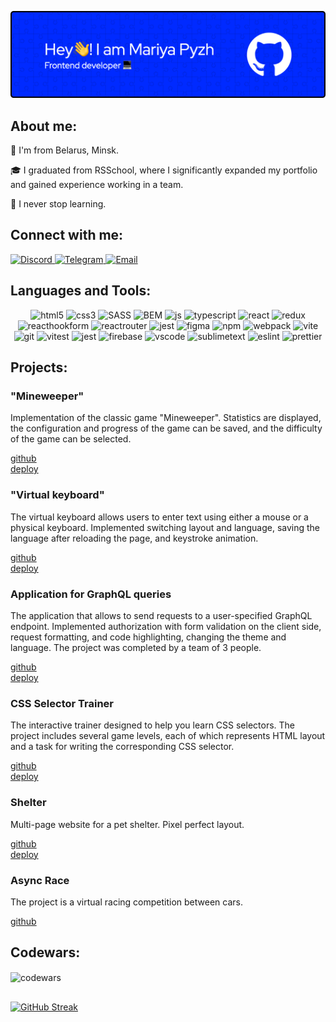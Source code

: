 ![Header](./github-header-image.png)

## **About me:**

📍 I'm from Belarus, Minsk.

🎓 I graduated from RSSchool, where I significantly expanded my portfolio and gained experience working in a team.

👀 I never stop learning.

## **Connect with me:**
<a href="https://discord.com/users/1048681613749399552" target="_blank">
  <img alt="Discord" title="Write me on Discord" src="https://img.shields.io/badge/Discord-%237289DA.svg?logo=discord&logoColor=white" height="30"/>
</a>
<a href="https://t.me/Mariya_Pyzh" target="_blank">
  <img alt="Telegram" title="Write me on Telegram" src="https://img.shields.io/badge/Telegram-blue.svg?logo=telegram&logoColor=white" height="30"/>
</a>
<a href="mailto:kashpur.maria@icloud.com" target="_blank">
  <img alt="Email" title="Write me on email" src="https://img.shields.io/badge/kashpur.maria@icloud.com-blue.svg?logo=email=white" height="30"/>
</a>

## **Languages and Tools:**
<div align="center">
  <img alt="html5" src="https://img.shields.io/badge/html5-%23E34F26.svg?style=for-the-badge&logo=html5&logoColor=white" height="40"/>
  <img alt="css3" src="https://img.shields.io/badge/CSS3-1572b6.svg?style=for-the-badge&logo=CSS3&logoColor=white" height="40"/>
  <img alt="SASS" src="https://img.shields.io/badge/Sass-CC6699.svg?style=for-the-badge&logo=Sass&logoColor=white" height="40"/>
  <img alt="BEM" src="https://img.shields.io/badge/BEM-000000.svg?style=for-the-badge&logo=BEM&logoColor=white" height="40"/>
  <img alt="js" src="https://img.shields.io/badge/JavaScript-F7DF1E.svg?style=for-the-badge&logo=JavaScript&logoColor=black" height="40"/>
  <img alt="typescript" src="https://img.shields.io/badge/typescript-3178C6.svg?style=for-the-badge&logo=typescript&logoColor=white" height="40"/>
  <img alt="react" src="https://img.shields.io/badge/react-61DAFB.svg?style=for-the-badge&logo=react&logoColor=black" height="40"/>
  <img alt="redux" src="https://img.shields.io/badge/redux-764ABC.svg?style=for-the-badge&logo=redux&logoColor=white" height="40"/>
  <img alt="reacthookform" src="https://img.shields.io/badge/react%20hook%20form-EC5990.svg?style=for-the-badge&logo=reacthookform&logoColor=white" height="40"/>
  <img alt="reactrouter" src="https://img.shields.io/badge/react%20router-CA4245.svg?style=for-the-badge&logo=reactrouter&logoColor=white" height="40"/>
  <img alt="jest" src="https://img.shields.io/badge/next.js-000000.svg?style=for-the-badge&logo=nextdotjs&logoColor=white" height="40"/>
  <img alt="figma" src="https://img.shields.io/badge/figma-F24E1E.svg?style=for-the-badge&logo=figma&logoColor=white" height="40"/>
  <img alt="npm" src="https://img.shields.io/badge/npm-CB3837.svg?style=for-the-badge&logo=npm&logoColor=white" height="40"/>
  <img alt="webpack" src="https://img.shields.io/badge/webpack-8DD6F9.svg?style=for-the-badge&logo=webpack&logoColor=black" height="40"/>
  <img alt="vite" src="https://img.shields.io/badge/vite-646CFF.svg?style=for-the-badge&logo=vite&logoColor=white" height="40"/>
  <img alt="git" src="https://img.shields.io/badge/git-F05032.svg?style=for-the-badge&logo=git&logoColor=white" height="40"/>
  <img alt="vitest" src="https://img.shields.io/badge/vitest-6E9F18.svg?style=for-the-badge&logo=vitest&logoColor=white" height="40"/>
  <img alt="jest" src="https://img.shields.io/badge/jest-C21325.svg?style=for-the-badge&logo=jest&logoColor=white" height="40"/>
  <img alt="firebase" src="https://img.shields.io/badge/firebase-FFCA28.svg?style=for-the-badge&logo=firebase&logoColor=black" height="40"/>
  <img alt="vscode" src="https://img.shields.io/badge/visual%20studio%20code-007ACC.svg?style=for-the-badge&logo=visualstudiocode&logoColor=white" height="40"/>
  <img alt="sublimetext" src="https://img.shields.io/badge/sublime%20text-FF9800.svg?style=for-the-badge&logo=sublimetext&logoColor=white" height="40"/>
  <img alt="eslint" src="https://img.shields.io/badge/ESLint-4B32C3.svg?style=for-the-badge&logo=eslint&logoColor=white" height="40"/>
  <img alt="prettier" src="https://img.shields.io/badge/prettier-F7B93E.svg?style=for-the-badge&logo=prettier&logoColor=black" height="40"/>
</div>

## **Projects:**

### "Mineweeper"
Implementation of the classic game "Mineweeper". Statistics are displayed, the configuration and progress of the game can be saved, and the difficulty of the game can be selected.

<a href="https://github.com/maria-kashpur/minesweeper" target="_blank">
 github
</a><br>
<a href="https://maria-kashpur.github.io/minesweeper/" target="_blank">
 deploy
</a>

### "Virtual keyboard"
The virtual keyboard allows users to enter text using either a mouse or a physical keyboard. Implemented switching layout and language, saving the language after reloading the page, and keystroke animation.

<a href="https://github.com/maria-kashpur/virtual-keyboard" target="_blank">
 github
</a><br>
<a href="https://maria-kashpur.github.io/virtual-keyboard/" target="_blank">
 deploy
</a>

### Application for GraphQL queries
The application that allows to send requests to a user-specified GraphQL endpoint. Implemented authorization with form validation on the client side, request formatting, and code highlighting, changing the theme and language. The project was completed by a team of 3 people.

<a href="https://github.com/maria-kashpur/graphiql-app" target="_blank">
 github
</a><br>
<a href="https://codehub-graphiql-app.netlify.app/" target="_blank">
 deploy
</a>

### CSS Selector Trainer
The interactive trainer designed to help you learn CSS selectors. The project includes several game levels, each of which represents HTML layout and a task for writing the corresponding CSS selector.

<a href="https://github.com/maria-kashpur/rs-css" target="_blank">
 github
</a><br>
<a href="https://maria-kashpur.github.io/rs-css/" target="_blank">
 deploy
</a>

### Shelter
Multi-page website for a pet shelter. Pixel perfect layout.

<a href="https://github.com/maria-kashpur/shelter" target="_blank">
 github
</a><br>
<a href="https://maria-kashpur.github.io/shelter/index.html" target="_blank">
 deploy
</a>

### Async Race
The project is a virtual racing competition between cars.

<a href="https://github.com/maria-kashpur/async-race" target="_blank">
 github
</a>

## **Codewars:**
<p><img align="center" src="https://www.codewars.com/users/rsschool_dbcea99c932e9e7e/badges/micro" alt="codewars" /></p>

##
[![GitHub Streak](https://streak-stats.demolab.com/?user=maria-kashpur)](https://git.io/streak-stats)
